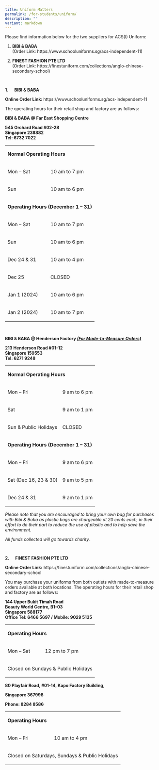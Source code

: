 ```yaml
---
title: Uniform Matters
permalink: /for-students/uniform/
description: ""
variant: markdown
---
```

<p>Please find information below for the two suppliers for ACS(I) Uniform:</p>
<ol data-tight="true" class="tight">
<li>
<p><strong>BIBI &amp; BABA</strong>
<br>(Order Link: <a rel="noopener noreferrer nofollow" target="_blank">https://www.schooluniforms.sg/acs-independent-11</a>)</p>
</li>
<li>
<p><strong>FINEST FASHION PTE LTD</strong>
<br>(Order Link: <a rel="noopener noreferrer nofollow" target="_blank">https://finestuniform.com/collections/anglo-chinese-secondary-school</a>)</p>
</li>
</ol>
<p>&nbsp;</p>
<p><strong>1.&nbsp;&nbsp;&nbsp;&nbsp;&nbsp; BIBI &amp; BABA</strong>
</p>
<p><strong>Online Order Link:&nbsp;</strong><a rel="noopener noreferrer nofollow" target="_blank">https://www.schooluniforms.sg/acs-independent-11</a>
<br>
</p>
<p>The operating hours for their retail shop and factory are as follows:</p>
<p><strong>BIBI &amp; BABA @ Far East Shopping Centre</strong>
</p>
<p><strong>545 Orchard Road #02-28<br>Singapore 238882<br>Tel: 6732 7022</strong>
</p>
<table style="minWidth: 50px">
<colgroup>
<col>
<col>
</colgroup>
<tbody>
<tr>
<td rowspan="1" colspan="2">
<p><strong>Normal Operating Hours</strong>
</p>
</td>
</tr>
<tr>
<td rowspan="1" colspan="1">
<p>Mon – Sat</p>
</td>
<td rowspan="1" colspan="1">
<p>10 am to 7 pm</p>
</td>
</tr>
<tr>
<td rowspan="1" colspan="1">
<p>Sun</p>
</td>
<td rowspan="1" colspan="1">
<p>10 am to 6 pm</p>
</td>
</tr>
<tr>
<td rowspan="1" colspan="2">
<p><strong>Operating Hours&nbsp;(December 1 – 31)</strong>
</p>
</td>
</tr>
<tr>
<td rowspan="1" colspan="1">
<p>Mon – Sat</p>
</td>
<td rowspan="1" colspan="1">
<p>10 am to 7 pm</p>
</td>
</tr>
<tr>
<td rowspan="1" colspan="1">
<p>Sun</p>
</td>
<td rowspan="1" colspan="1">
<p>10 am to 6 pm</p>
</td>
</tr>
<tr>
<td rowspan="1" colspan="1">
<p>Dec 24 &amp; 31</p>
</td>
<td rowspan="1" colspan="1">
<p>10 am to 4 pm</p>
</td>
</tr>
<tr>
<td rowspan="1" colspan="1">
<p>Dec 25</p>
</td>
<td rowspan="1" colspan="1">
<p>CLOSED</p>
</td>
</tr>
<tr>
<td rowspan="1" colspan="1">
<p>Jan 1 (2024)</p>
</td>
<td rowspan="1" colspan="1">
<p>10 am to 6 pm</p>
</td>
</tr>
<tr>
<td rowspan="1" colspan="1">
<p>Jan 2 (2024)</p>
</td>
<td rowspan="1" colspan="1">
<p>10 am to 7 pm</p>
</td>
</tr>
</tbody>
</table>
<p><strong>&nbsp;</strong>
</p>
<p><strong>BIBI &amp; BABA @ Henderson Factory&nbsp;<em><u>(For Made-to-Measure Orders)</u></em></strong>
</p>
<p><strong>213 Henderson Road #01-12<br>Singapore 159553<br>Tel: 6271 9248</strong>
</p>
<table style="minWidth: 50px">
<colgroup>
<col>
<col>
</colgroup>
<tbody>
<tr>
<td rowspan="1" colspan="2">
<p><strong>Normal Operating Hours</strong>
</p>
</td>
</tr>
<tr>
<td rowspan="1" colspan="1">
<p>Mon – Fri</p>
</td>
<td rowspan="1" colspan="1">
<p>9 am to 6 pm</p>
</td>
</tr>
<tr>
<td rowspan="1" colspan="1">
<p>Sat</p>
</td>
<td rowspan="1" colspan="1">
<p>9 am to 1 pm</p>
</td>
</tr>
<tr>
<td rowspan="1" colspan="1">
<p>Sun &amp; Public Holidays</p>
</td>
<td rowspan="1" colspan="1">
<p>CLOSED</p>
</td>
</tr>
<tr>
<td rowspan="1" colspan="2">
<p><strong>Operating Hours&nbsp;(December 1 – 31)</strong>
</p>
</td>
</tr>
<tr>
<td rowspan="1" colspan="1">
<p>Mon – Fri</p>
</td>
<td rowspan="1" colspan="1">
<p>9 am to 6 pm</p>
</td>
</tr>
<tr>
<td rowspan="1" colspan="1">
<p>Sat (Dec 16, 23 &amp; 30)</p>
</td>
<td rowspan="1" colspan="1">
<p>9 am to 5 pm</p>
</td>
</tr>
<tr>
<td rowspan="1" colspan="1">
<p>Dec 24 &amp; 31</p>
</td>
<td rowspan="1" colspan="1">
<p>9 am to 1 pm</p>
</td>
</tr>
</tbody>
</table>
<p><em>Please note that you are encouraged to bring your own bag for purchases with Bibi &amp; Baba as plastic bags are chargeable at 20 cents each, in their effort to do their part to reduce the use of plastic and to help save the environment.</em>
</p>
<p><em>All funds collected will go towards charity.</em>
</p>
<p>&nbsp;</p>
<p><strong>2.&nbsp;&nbsp;&nbsp;&nbsp;&nbsp; FINEST FASHION PTE LTD</strong>
</p>
<p><strong>Online Order Link:</strong>&nbsp;<a rel="noopener noreferrer nofollow" target="_blank">https://finestuniform.com/collections/anglo-chinese-secondary-school</a>
</p>
<p>You may purchase your uniforms from both outlets with made-to-measure
orders available at both locations. The operating hours for their retail
shop and factory are as follows:</p>
<p><strong>144 Upper Bukit Timah Road<br>Beauty World Centre, B1-03<br>Singapore 588177<br>Office Tel: 6466 5697 / Mobile: 9029 5135</strong>
</p>
<table style="minWidth: 50px">
<colgroup>
<col>
<col>
</colgroup>
<tbody>
<tr>
<td rowspan="1" colspan="2">
<p><strong>Operating Hours</strong>
</p>
</td>
</tr>
<tr>
<td rowspan="1" colspan="1">
<p>Mon – Sat</p>
</td>
<td rowspan="1" colspan="1">
<p>12 pm to 7 pm</p>
</td>
</tr>
<tr>
<td rowspan="1" colspan="2">
<p>Closed on Sundays &amp; Public Holidays</p>
</td>
</tr>
</tbody>
</table>
<p><strong>80 Playfair Road, #01-14, Kapo Factory Building,</strong>
</p>
<p><strong>Singapore&nbsp;367998</strong>
</p>
<p><strong>Phone: 8284 8586</strong>
</p>
<table style="minWidth: 50px">
<colgroup>
<col>
<col>
</colgroup>
<tbody>
<tr>
<td rowspan="1" colspan="2">
<p><strong>Operating Hours</strong>
</p>
</td>
</tr>
<tr>
<td rowspan="1" colspan="1">
<p>Mon – Fri</p>
</td>
<td rowspan="1" colspan="1">
<p>10 am to 4 pm</p>
</td>
</tr>
<tr>
<td rowspan="1" colspan="2">
<p>Closed on Saturdays, Sundays &amp; Public Holidays</p>
</td>
</tr>
</tbody>
</table>
<p>&nbsp;</p>